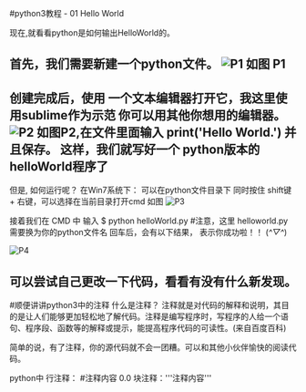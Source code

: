 #python3教程 - 01 Hello World

现在,就看看python是如何输出HelloWorld的。

首先，我们需要新建一个python文件。
![P1](./P1)
如图 P1
-------------------------------------------------
创建完成后，使用 一个文本编辑器打开它，我这里使用sublime作为示范
你可以用其他你想用的编辑器。
![P2](./P2)
如图P2,在文件里面输入 
print('Hello World.')
并且保存。
这样，我们就写好一个 python版本的helloWorld程序了
--------------------------------------------------
但是, 如何运行呢？
在Win7系统下：
可以在python文件目录下 同时按住 shift键 + 右键，可以选择在当前目录打开cmd
如图 
![P3](./P3)

接着我们在 CMD 中 输入 $ python helloWorld.py
#注意，这里 helloworld.py 需要换为你的python文件名
回车后，会有以下结果， 表示你成功啦！！ (*^▽^*)

![P4](./P4)

可以尝试自己更改一下代码，看看有没有什么新发现。
----------------------------------------------------
#顺便讲讲python3中的注释
什么是注释？
注释就是对代码的解释和说明，其目的是让人们能够更加轻松地了解代码。注释是编写程序时，写程序的人给一个语句、程序段、函数等的解释或提示，能提高程序代码的可读性。(来自百度百科)

简单的说，有了注释，你的源代码就不会一团糟。可以和其他小伙伴愉快的阅读代码。

python中 行注释：
\#注释内容 0.0 
块注释：'''注释内容'''

